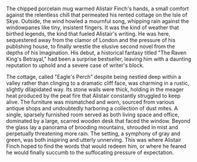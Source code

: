 The chipped porcelain mug warmed Alistair Finch's hands, a small comfort against the relentless chill that permeated his rented cottage on the Isle of Skye. Outside, the wind howled a mournful song, whipping rain against the windowpanes like tiny, insistent fingers. It was the kind of weather that birthed legends, the kind that fueled Alistair's writing. He was here, sequestered away from the clamor of London and the pressure of his publishing house, to finally wrestle the elusive second novel from the depths of his imagination. His debut, a historical fantasy titled "The Raven King's Betrayal," had been a surprise bestseller, leaving him with a daunting reputation to uphold and a severe case of writer's block.

The cottage, called "Eagle's Perch" despite being nestled deep within a valley rather than clinging to a dramatic cliff face, was charming in a rustic, slightly dilapidated way. Its stone walls were thick, holding in the meager heat produced by the peat fire that Alistair constantly struggled to keep alive. The furniture was mismatched and worn, sourced from various antique shops and undoubtedly harboring a collection of dust mites. A single, sparsely furnished room served as both living space and office, dominated by a large, scarred wooden desk that faced the window. Beyond the glass lay a panorama of brooding mountains, shrouded in mist and perpetually threatening more rain. The setting, a symphony of gray and green, was both inspiring and utterly unnerving. This was where Alistair Finch hoped to find the words that would redeem him, or where he feared he would finally succumb to the suffocating pressure of expectation.
